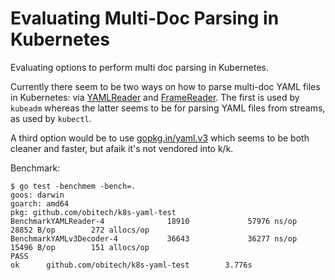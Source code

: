 # Evaluating Multi-Doc Parsing in Kubernetes

Evaluating options to perform multi doc parsing in Kubernetes.

Currently there seem to be two ways on how to parse multi-doc YAML files in
Kubernetes: via [YAMLReader][yamlreader] and [FrameReader][framereader]. The
first is used by `kubeadm` whereas  the latter seems to be for parsing YAML
files from streams, as used by `kubectl`.

A third option would be to use [gopkg.in/yaml.v3][yamlv3] which seems to be
both cleaner and faster, but afaik it's not vendored into k/k.

Benchmark:

```
$ go test -benchmem -bench=.
goos: darwin
goarch: amd64
pkg: github.com/obitech/k8s-yaml-test
BenchmarkYAMLReader-4              18910             57976 ns/op           28852 B/op        272 allocs/op
BenchmarkYAMLv3Decoder-4           36643             36277 ns/op           15496 B/op        151 allocs/op
PASS
ok      github.com/obitech/k8s-yaml-test        3.776s
```

[yamlreader]: github.com/kubernetes/kubernetes/blob/1e40f93d34802f8a41cb916446f660e226c832ee/staging/src/k8s.io/apimachinery/pkg/util/yaml/decoder.go#L256
[framereader]: https://github.com/kubernetes/kubernetes/blob/470dfbfc4848cee4897a1b176d20611668820492/staging/src/k8s.io/apimachinery/pkg/runtime/serializer/json/json.go#L372
[yamlv3]: https://godoc.org/gopkg.in/yaml.v3
